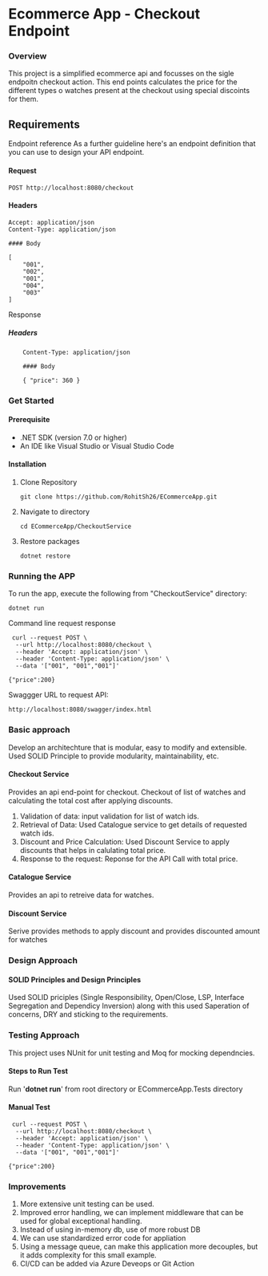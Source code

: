 # Ecommerce App - Checkout Endpoint

### Overview

This project is a simplified ecommerce api and focusses on the sigle endpoitn checkout action. This end points calculates the price for the different types o watches present at the checkout using special discoints for them.

## Requirements

Endpoint reference
As a further guideline here's an endpoint definition that you can use to design your API endpoint.

#### Request

```
POST http://localhost:8080/checkout
```

#### Headers

```
Accept: application/json
Content-Type: application/json

#### Body

[
    "001",
    "002",
    "001",
    "004",
    "003"
]
```

Response

##### Headers

```
    Content-Type: application/json

    #### Body

    { "price": 360 }
```

### Get Started

#### Prerequisite

- .NET SDK (version 7.0 or higher)
- An IDE like Visual Studio or Visual Studio Code

#### Installation

1. Clone Repository

   ```
   git clone https://github.com/RohitSh26/ECommerceApp.git
   ```

2. Navigate to directory
   ```
   cd ECommerceApp/CheckoutService
   ```
3. Restore packages
   ```
   dotnet restore
   ```

### Running the APP

To run the app, execute the following from "CheckoutService" directory:

```
dotnet run
```

Command line request response

```
 curl --request POST \
  --url http://localhost:8080/checkout \
  --header 'Accept: application/json' \
  --header 'Content-Type: application/json' \
  --data '["001", "001","001"]'
```

```
{"price":200}
```

Swaggger URL to request API:

```
http://localhost:8080/swagger/index.html
```

### Basic approach

Develop an architechture that is modular, easy to modify and extensible. Used SOLID Principle to provide modularity, maintainability, etc.

#### Checkout Service

Provides an api end-point for checkout. Checkout of list of watches and calculating the total cost after applying discounts.

1. Validation of data: input validation for list of watch ids.
2. Retrieval of Data: Used Catalogue service to get details of requested watch ids.
3. Discount and Price Calculation: Used Discount Service to apply discounts that helps in calulating total price.
4. Response to the request: Reponse for the API Call with total price.

#### Catalogue Service

Provides an api to retreive data for watches.

#### Discount Service

Serive provides methods to apply discount and provides discounted amount for watches

### Design Approach

#### SOLID Principles and Design Principles

Used SOLID priciples (Single Responsibility, Open/Close, LSP, Interface Segregation and Dependicy Inversion) along with this used Saperation of concerns, DRY and sticking to the requirements.

### Testing Approach

This project uses NUnit for unit testing and Moq for mocking dependncies.

#### Steps to Run Test

Run '**dotnet run**' from root directory or ECommerceApp.Tests directory

#### Manual Test

```
 curl --request POST \
  --url http://localhost:8080/checkout \
  --header 'Accept: application/json' \
  --header 'Content-Type: application/json' \
  --data '["001", "001","001"]'
```

```
{"price":200}
```

### Improvements

1. More extensive unit testing can be used.
2. Improved error handling, we can implement middleware that can be used for global exceptional handling.
3. Instead of using in-memory db, use of more robust DB
4. We can use standardized error code for appliation
5. Using a message queue, can make this application more decouples, but it adds complexity for this small example.
6. CI/CD can be added via Azure Deveops or Git Action
